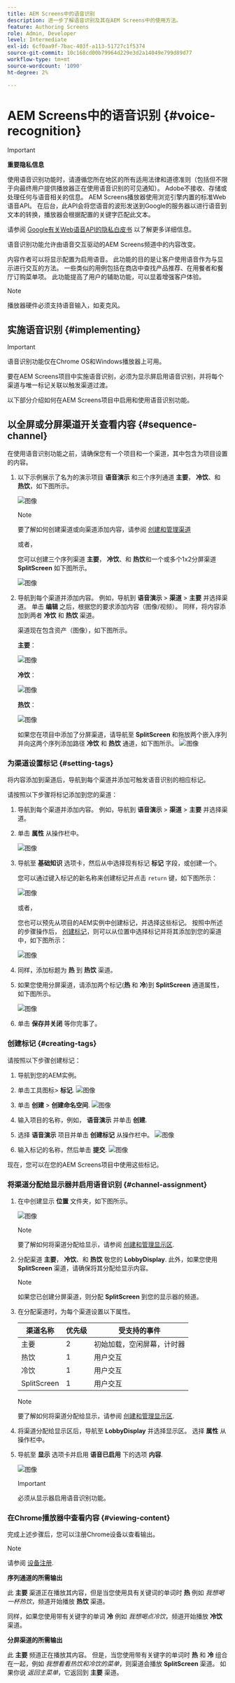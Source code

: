 ```yaml
---
title: AEM Screens中的语音识别
description: 进一步了解语音识别及其在AEM Screens中的使用方法。
feature: Authoring Screens
role: Admin, Developer
level: Intermediate
exl-id: 6cf0aa9f-7bac-403f-a113-51727c1f5374
source-git-commit: 10c168cd00b79964d229e3d2a14049e799d89d77
workflow-type: tm+mt
source-wordcount: '1090'
ht-degree: 2%

---
```


# AEM Screens中的语音识别 {#voice-recognition}

>[!IMPORTANT]
>
>**重要隐私信息**
>
>使用语音识别功能时，请遵循您所在地区的所有适用法律和道德准则（包括但不限于向最终用户提供播放器正在使用语音识别的可见通知）。 Adobe不接收、存储或处理任何与语音相关的信息。 AEM Screens播放器使用浏览引擎内置的标准Web语音API。 在后台，此API会将您语音的波形发送到Google的服务器以进行语音到文本的转换，播放器会根据配置的关键字匹配此文本。
>
>请参阅 [Google有关Web语音API的隐私白皮书](https://www.google.com/chrome/privacy/whitepaper.html#speech) 以了解更多详细信息。


语音识别功能允许由语音交互驱动的AEM Screens频道中的内容改变。

内容作者可以将显示配置为启用语音。 此功能的目的是让客户使用语音作为与显示进行交互的方法。 一些类似的用例包括在商店中查找产品推荐、在用餐者和餐厅订购菜单项。 此功能提高了用户的辅助功能，可以显着增强客户体验。

>[!NOTE]
>播放器硬件必须支持语音输入，如麦克风。

## 实施语音识别 {#implementing}

>[!IMPORTANT]
> 语音识别功能仅在Chrome OS和Windows播放器上可用。

要在AEM Screens项目中实施语音识别，必须为显示屏启用语音识别，并将每个渠道与唯一标记关联以触发渠道过渡。

以下部分介绍如何在AEM Screens项目中启用和使用语音识别功能。

## 以全屏或分屏渠道开关查看内容 {#sequence-channel}

在使用语音识别功能之前，请确保您有一个项目和一个渠道，其中包含为项目设置的内容。

1. 以下示例展示了名为的演示项目 **语音演示** 和三个序列通道 **主要**， **冷饮**、和 **热饮**，如下图所示。

   ![图像](assets/voice-recognition/vr-1.png)

   >[!NOTE]
   >
   >要了解如何创建渠道或向渠道添加内容，请参阅 [创建和管理渠道](/help/user-guide/managing-channels.md)

   或者，

   您可以创建三个序列渠道 **主要**， **冷饮**、和 **热饮**&#x200B;和一个或多个1x2分屏渠道 **SplitScreen** 如下图所示。

   ![图像](assets/voice-recognition/vr-emb-1.png)

1. 导航到每个渠道并添加内容。 例如，导航到 **语音演示** > **渠道** > **主要** 并选择渠道。 单击 **编辑** 之后，根据您的要求添加内容（图像/视频）。 同样，将内容添加到两者 **冷饮** 和 **热饮** 渠道。

   渠道现在包含资产（图像），如下图所示。

   **主要**：

   ![图像](assets/voice-recognition/vr-4.png)

   **冷饮**：

   ![图像](assets/voice-recognition/vr-3.png)

   **热饮**：

   ![图像](assets/voice-recognition/vr-2.png)

   如果您在项目中添加了分屏渠道，请导航至 **SplitScreen** 和拖放两个嵌入序列并向这两个序列添加路径 **冷饮** 和 **热饮** 通道，如下图所示。
   ![图像](assets/voice-recognition/vr-emb-6.png)


### 为渠道设置标记 {#setting-tags}

将内容添加到渠道后，导航到每个渠道并添加可触发语音识别的相应标记。

请按照以下步骤将标记添加到您的渠道：

1. 导航到每个渠道并添加内容。 例如，导航到 **语音演示** > **渠道** > **主要** 并选择渠道。

1. 单击 **属性** 从操作栏中。

   ![图像](assets/voice-recognition/vr-5.png)

1. 导航至 **基础知识** 选项卡，然后从中选择现有标记 **标记** 字段，或创建一个。

   您可以通过键入标记的新名称来创建标记并点击 `return` 键，如下图所示：

   ![图像](assets/voice-recognition/vr-6.png)

   或者，

   您也可以预先从项目的AEM实例中创建标记，并选择这些标记。 按照中所述的步骤操作后， [创建标记](#creating-tags)，则可以从位置中选择标记并将其添加到您的渠道中，如下图所示：

   ![图像](assets/voice-recognition/vr-tag1.png)

1. 同样，添加标题为 **热** 到 **热饮** 渠道。

1. 如果您使用分屏渠道，请添加两个标记(**热** 和 **冷**)到 **SplitScreen** 通道属性，如下图所示。

   ![图像](assets/voice-recognition/vr-emb-7.png)

1. 单击 **保存并关闭** 等你完事了。


### 创建标记 {#creating-tags}

请按照以下步骤创建标记：

1. 导航到您的AEM实例。

1. 单击工具图标> **标记**.
   ![图像](assets/voice-recognition/vr-7.png)

1. 单击 **创建** > **创建命名空间**.
   ![图像](assets/voice-recognition/vr-tag3.png)

1. 输入项目的名称，例如， **语音演示** 并单击 **创建**.

1. 选择 **语音演示** 项目并单击 **创建标记** 从操作栏中。
   ![图像](assets/voice-recognition/vr-tag4.png)

1. 输入标记的名称，然后单击 **提交**.
   ![图像](assets/voice-recognition/vr-tag5.png)

现在，您可以在您的AEM Screens项目中使用这些标记。

### 将渠道分配给显示器并启用语音识别 {#channel-assignment}

1. 在中创建显示 **位置** 文件夹，如下图所示。

   ![图像](assets/voice-recognition/vr-loc.png)

   >[!NOTE]
   >要了解如何将渠道分配给显示，请参阅 [创建和管理显示区](/help/user-guide/managing-displays.md).

1. 分配渠道 **主要**， **冷饮**、和 **热饮** 敬您的 **LobbyDisplay**. 此外，如果您使用 **SplitScreen** 渠道，请确保将其分配给显示内容。

   >[!NOTE]
   >如果您已创建分屏渠道，则分配 **SplitScreen** 到您的显示器的频道。

1. 在分配渠道时，为每个渠道设置以下属性。

   | **渠道名称** | **优先级** | **受支持的事件** |
   |---|---|---|
   | 主要 | 2 | 初始加载，空闲屏幕，计时器 |
   | 热饮 | 1 | 用户交互 |
   | 冷饮 | 1 | 用户交互 |
   | SplitScreen | 1 | 用户交互 |

   >[!NOTE]
   >
   >要了解如何将渠道分配给显示，请参阅 [创建和管理显示区](/help/user-guide/managing-displays.md).

1. 将渠道分配给显示区后，导航至 **LobbyDisplay** 并选择显示区。 选择 **属性** 从操作栏中。

1. 导航至 **显示** 选项卡并启用 **语音已启用** 下的选项 **内容**.

   ![图像](assets/voice-recognition/vr-disp.png)

   >[!IMPORTANT]
   >必须从显示器启用语音识别功能。

### 在Chrome播放器中查看内容 {#viewing-content}

完成上述步骤后，您可以注册Chrome设备以查看输出。

>[!NOTE]
>请参阅 [设备注册](device-registration.md).

**序列通道的所需输出**

此 **主要** 渠道正在播放其内容，但是当您使用具有关键词的单词时 **热** 例如 *我想喝一杯热饮*，频道开始播放 **热饮** 渠道。

同样，如果您使用带有关键字的单词 **冷** 例如 *我想喝点冷饮*，频道开始播放 **冷饮** 渠道。

**分屏渠道的所需输出**

此 **主要** 频道正在播放其内容。 但是，当您使用带有关键字的单词时 **热** 和 **冷** 组合在一起，例如 *我想看看热饮和冷饮的菜单*，则渠道会播放 **SplitScreen** 渠道。 如果你说 *返回主菜单*，它返回到 **主要** 渠道。
